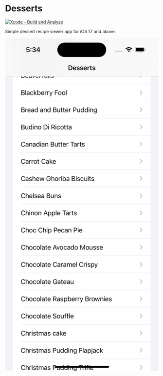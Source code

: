 # Desserts
[![Xcode - Build and Analyze](https://github.com/joshaustintech/Desserts/actions/workflows/objective-c-xcode.yml/badge.svg)](https://github.com/joshaustintech/Desserts/actions/workflows/objective-c-xcode.yml)

Simple dessert recipe viewer app for iOS 17 and above.


<img src="simulator-screenshot-01.png" width=512 />
